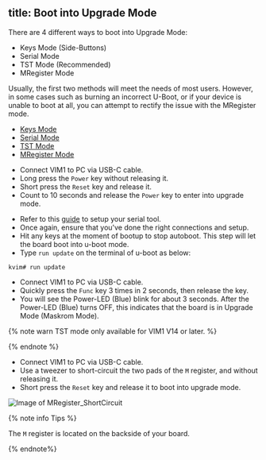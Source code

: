 title: Boot into Upgrade Mode
---

There are 4 different ways to boot into Upgrade Mode:

* Keys Mode (Side-Buttons)
* Serial Mode
* TST Mode (Recommended)
* MRegister Mode

Usually, the first two methods will meet the needs of most users. However, in some cases such as burning an incorrect U-Boot, or if your device is unable to boot at all, you can attempt to rectify the issue with the MRegister mode.

<ul class="nav nav-tabs" id="myTab" role="tablist">
  <li class="nav-item" role="presentation">
    <a class="nav-link active" id="keys-tab" data-toggle="tab" href="#keys" role="tab" aria-controls="keys" aria-selected="true">Keys Mode</a>
  </li>
  <li class="nav-item" role="presentation">
    <a class="nav-link" id="serial-tab" data-toggle="tab" href="#serial" role="tab" aria-controls="serial" aria-selected="false">Serial Mode</a>
  </li>
  <li class="nav-item" role="presentation">
    <a class="nav-link" id="tst-tab" data-toggle="tab" href="#tst" role="tab" aria-controls="tst" aria-selected="false">TST Mode</a>
  </li>
  <li class="nav-item" role="presentation">
    <a class="nav-link" id="mregister-tab" data-toggle="tab" href="#mregister" role="tab" aria-controls="mregister" aria-selected="false">MRegister Mode</a>
  </li>
</ul>
<div class="tab-content" id="myTabContent">
<div class="tab-pane fade show active" id="keys" role="tabpanel" aria-labelledby="keys-tab">

* Connect VIM1 to PC via USB-C cable.
* Long press the `Power` key without releasing it.
* Short press the `Reset` key and release it.
* Count to 10 seconds and release the `Power` key to enter into upgrade mode.

</div>
<div class="tab-pane fade" id="serial" role="tabpanel" aria-labelledby="serial-tab">

* Refer to this [guide](SetupSerialTool.html) to setup your serial tool.
* Once again, ensure that you've done the right connections and setup.
* Hit any keys at the moment of bootup to stop autoboot. This step will let the board boot into u-boot mode.
* Type `run update` on the terminal of u-boot as below:

```
kvim# run update
```

</div>
<div class="tab-pane fade" id="tst" role="tabpanel" aria-labelledby="tst-tab">

* Connect VIM1 to PC via USB-C cable.
* Quickly press the `Func` key 3 times in 2 seconds, then release the key. 
* You will see the Power-LED (Blue) blink for about 3 seconds. After the Power-LED (Blue) turns OFF, this indicates that the board is in Upgrade Mode (Maskrom Mode).

{% note warn TST mode only available for VIM1 V14 or later. %}

{% endnote %}

</div>
<div class="tab-pane fade" id="mregister" role="tabpanel" aria-labelledby="mregister-tab">

* Connect VIM1 to PC via USB-C cable.
* Use a tweezer to short-circuit the two pads of the `M` register, and without releasing it.
* Short press the `Reset` key and release it to boot into upgrade mode.

![Image of MRegister_ShortCircuit](/linux/images/vim1/MRegister_ShortCircuit.png)

{% note info Tips %}

The `M` register is located on the backside of your board.

{% endnote%}

</div>
</div> 
